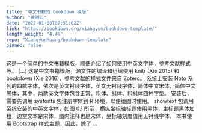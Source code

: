 ```yaml
---
title: "中文书籍的 bookdown 模版"
author: "黄湘云"
date: "2022-01-08T07:51:02Z"
link: "https://bookdown.org/xiangyun/bookdown-template/"
length_weight: "4.4%"
repo: "XiangyunHuang/bookdown-template"
pinned: false
---
```


这是一个简单的中文书籍模版，顺便介绍了如何使用中英文字体，参考文献样式等。 [...] 这是中文书籍模版，源文件的编译和组织使用 knitr (Xie 2015) 和 bookdown (Xie 2016)，参考文献的样式文件来自 Zotero。 系统上安装 Noto 系列的四款字体，依次是英文衬线字体，英文无衬线字体，简体中文宋体，简体中文黑体，其中，两款英文字体包含正常、粗体、斜体、粗斜体四种字型。 安装后，需要先调用 sysfonts 包注册字体到 R 环境，以便绘图时使用。 showtext 包调用系统安装的中英文字体，如图 0.1 所示，横纵坐标轴标题使用黑体，主标题黑体加粗，边空文本是宋体，图内注释也是宋体，坐标轴刻度值用无衬线字体。 本书使用 Bootstrap 样式主题，因此，除了 ...
